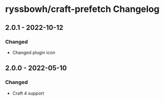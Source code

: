 # ryssbowh/craft-prefetch Changelog

## 2.0.1 - 2022-10-12
### Changed
- Changed plugin icon

## 2.0.0 - 2022-05-10
### Changed
- Craft 4 support
